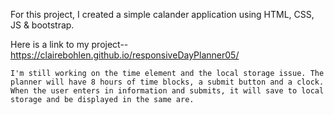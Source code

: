 For this project, I created a simple calander application using HTML, CSS, JS & bootstrap. 

Here is a link to my project--https://clairebohlen.github.io/responsiveDayPlanner05/
```
I'm still working on the time element and the local storage issue. The planner will have 8 hours of time blocks, a submit button and a clock. When the user enters in information and submits, it will save to local storage and be displayed in the same are. 



